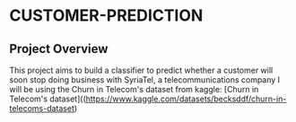 # CUSTOMER-PREDICTION

## Project Overview
This project aims to build a classifier to predict whether a customer will soon stop doing business with SyriaTel, a telecommunications company 
I will be using the Churn in Telecom's dataset from kaggle:  [Churn in Telecom's dataset]((https://www.kaggle.com/datasets/becksddf/churn-in-telecoms-dataset)

